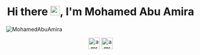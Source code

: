 <h1 align="center">Hi there <img src="https://media.giphy.com/media/hvRJCLFzcasrR4ia7z/giphy.gif" width="25px">, I'm Mohamed Abu Amira</h1>

<!--
**MohamedAbuAmira/MohamedAbuAmira** is a ✨ _special_ ✨ repository because its `README.md` (this file) appears on your GitHub profile.

Here are some ideas to get you started:

- 🔭 I’m currently working as Machine Learning Freelancer on fivver, and upwork
- 🌱 I’m currently learning ...
- 👯 I’m looking to collaborate on ...
- 🤔 I’m looking for help with ...
- 💬 Ask me about Computer Vision/NLP
- 📫 How to reach me: ...
- 😄 Pronouns: ...
- ⚡ Fun fact: ...
-->


<p>&nbsp;<img align="center" src="https://github-readme-stats.vercel.app/api?username=MohamedAbuAmira&show_icons=true" alt="MohamedAbuAmira" /></p>

<p align="center">
<a href="https://linkedin.com/in/amrhendy" target="blank"><img align="center" src="https://cdn.jsdelivr.net/npm/simple-icons@3.0.1/icons/linkedin.svg" alt="amrhendy" height="30" width="30" /></a>
<a href="https://kaggle.com/amrhendy" target="blank"><img align="center" src="https://cdn.jsdelivr.net/npm/simple-icons@3.0.1/icons/kaggle.svg" alt="amrhendy" height="30" width="30" /></a>
</p>
